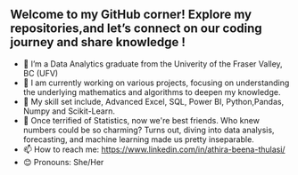 
## Welcome to my GitHub corner! Explore my repositories,and let’s connect on our coding journey and share knowledge !

- 🌱 I’m a Data Analytics graduate from the Univerity of the Fraser Valley, BC (UFV)
- 🔭 I am currently working on various projects, focusing on understanding the underlying mathematics and algorithms to deepen my knowledge.
- 🚀 My skill set include, Advanced Excel, SQL, Power BI, Python,Pandas, Numpy and Scikit-Learn.
- 👯 Once terrified of Statistics, now we're best friends. Who knew numbers could be so charming? Turns out, diving into data analysis, forecasting, and machine learning made us pretty inseparable.
- 📫 How to reach me: https://www.linkedin.com/in/athira-beena-thulasi/
- 😊 Pronouns: She/Her 


